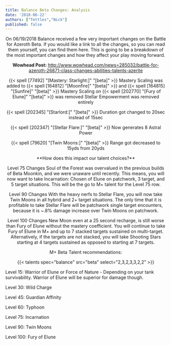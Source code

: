 ```yaml
---
title: Balance Beta Changes: Analysis
date: '2018-06-22'
authors: ["Tettles","Nick"]
published: false
---
```


<center>
On 06/19/2018 Balance received a few very important changes on the Battle for Azeroth Beta. 
If you would like a link to all the changes, so you can read them yourself, you can find them here. 
This is going to be a breakdown of the most important changes and how they affect your play moving forward.

**Wowhead Post:**
http://www.wowhead.com/news=285032/battle-for-azeroth-26871-class-changes-abilities-talents-azerite
</center>


<center>
{{< spell [77492] "[Mastery: Starlight:]" "[beta]" >}}
Mastery Scaling was added to {{< spell [164812] "[Moonfire]" "[beta]" >}} and {{< spell [164815] "[Sunfire]" "[beta]" >}}
Mastery Scaling on {{< spell [202770] "[Fury of Elune]" "[beta]" >}} was removed
Stellar Empowerment was removed entirely

{{< spell [202345] "[Starlord:]" "[beta]" >}}
Duration got changed to 20sec instead of 15sec

{{< spell [202347] "[Stellar Flare:]" "[beta]" >}}
Now generates 8 Astral Power

{{< spell [79620] "[Twin Moons:]" "[beta]" >}}
Range got decreased to 15yds from 20yds
</center>


<center>
**How does this impact our talent choices?**

Level 75 Changes
Soul of the Forest was overvalued in the previous builds of Beta Moonkin, and we were unaware until recently. 
This means, you will now want to take Incarnation: Chosen of Elune on patchwork, 3 target, and 5 target situations. 
This will be the go to M+ talent for the Level 75 row. 

Level 90 Changes
With the heavy nerfs to Stellar Flare, you will now take Twin Moons in all hybrid and 2+ target situations. 
The only time that it is profitable to take Stellar Flare will be patchwork single target encounters, because it is ~.8% damage increase over Twin Moons on patchwork.

Level 100 Changes
New Moon even at a 25 second recharge, is still worse than Fury of Elune without the mastery coefficient. 
You will continue to take Fury of Elune in M+ and up to 7 stacked targets sustained on multi-target. 
Alternatively, if the targets are not stacked, you will take Shooting Stars starting at 4 targets sustained as opposed to starting at 7 targets. 
</center>


<center>
M+ Beta Talent recommendations:

{{< talents spec="balance" src="beta" select="2,3,2,3,3,2,2" >}}
</center>


Level 15: Warrior of Elune or Force of Nature -  Depending on your tank survivability. Warrior of Elune will be superior for damage though.

Level 30: Wild Charge

Level 45: Guardian Affinity

Level 60: Typhoon

Level 75: Incarnation

Level 90: Twin Moons

Level 100: Fury of Elune
